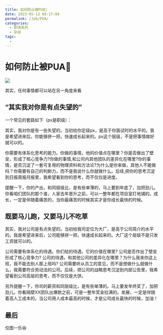 ```yaml
---
title: 如何防止被PUA🤣
date: 2023-05-13 08:17:04
permalink: /Job/PUA/
categories:
  - 职场系列
  - 杂谈
tags:
  - 
---
```



# 如何防止被PUA🤣

![](https://image.peterjxl.com/blog/%E6%AF%94%E5%BE%85%E9%81%87%E8%B6%8A%E6%AF%94%E5%BF%83%E8%83%B8%E8%B6%8A%E7%AA%84%EF%BC%8C%E8%AE%B2%E5%A5%89%E7%8C%AE%E8%B6%8A%E8%AE%B2%E5%A2%83%E7%95%8C%E8%B6%8A%E9%AB%98.png)

其实，任何事情都可以站在另一角度来看

<!-- more -->


## “其实我对你是有点失望的”

一个常见的套路如下（px是职级）：

其实，我对你是有一些失望的。当初给你定级px，是高于你面试时的水平的。我是希望进来后，你能够拼一把，快速成长起来的。px这个层级，不是把事情做好就可以的。

你需要有体系化思考的能力。你做的事情，他的价值点在哪里？你是否做出了壁垒，形成了核心竞争力?你做的事情,和公司内其他团队的差异化在哪里?你的事情，是否沉淀了一套可复用的物理资料和方法论?为什么是你来做，其他人不能做吗？你需要有自己的判断力，而不是我说什么你就做什么。后续,把你的思考沉淀到日报周报月报里，我希望看到你的思考，而不仅仅是进度。


提醒一下，你的产出，和同层级比，是有些单薄的，马上要到年底了，加把劲儿。你看咱们团队的那个谁，人家去年晋升之前，可以一整年都在项目室打地铺的。成长，一定是伴随着痛苦的，当你最痛苦的时候其实才是你成长最快的时候。


## 既要马儿跑，又要马儿不吃草

其实，我对公司是有点失望的。当初给我司定位为大厂，是高于公司简介的水平的。我是希望进来后，公司能够拼一把，快速成长起来的。大厂这个层级不是只发工资就可以的。

公司需要有体系化的待遇。你们给的待遇，它的价值在哪里? 公司是否作出了壁垒形成了核心竞争力? 公司的待遇，和其他公司的差异化在哪里？为什么我来你这上班，我不能去别人那上班吗? 公司需要听从员工的意见，而不是想做什么就做什么，我需要符合劳动法的公司。后续，把公司的战略思考沉淀到内部公告里，我希望看到公司高层的思考，而不仅仅是大饼。

另外提醒一下，你司的薪资和同层级比，是有些单薄的。马上要发年终奖了，加把劲儿。你看隔壁XX团队出爆款之前，可是一整年奖金拉满的。发展，一定是伴随着高人工成本的。当公司用人成本最高的时候，才是公司成长最快的时候，加油！

## 最后

仅图一乐😆  

